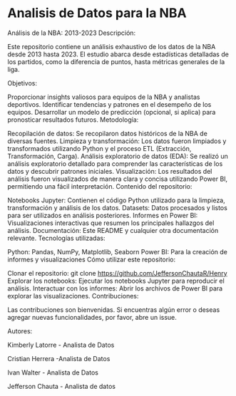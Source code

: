 # Analisis de Datos para la NBA
Análisis de la NBA: 2013-2023
Descripción:

Este repositorio contiene un análisis exhaustivo de los datos de la NBA desde 2013 hasta 2023. El estudio abarca desde estadísticas detalladas de los partidos, como la diferencia de puntos, hasta métricas generales de la liga.

Objetivos:

Proporcionar insights valiosos para equipos de la NBA y analistas deportivos.
Identificar tendencias y patrones en el desempeño de los equipos.
Desarrollar un modelo de predicción (opcional, si aplica) para pronosticar resultados futuros.
Metodología:

Recopilación de datos: Se recopilaron datos históricos de la NBA de diversas fuentes.
Limpieza y transformación: Los datos fueron limpiados y transformados utilizando Python y el proceso ETL (Extracción, Transformación, Carga).
Análisis exploratorio de datos (EDA): Se realizó un análisis exploratorio detallado para comprender las características de los datos y descubrir patrones iniciales.
Visualización: Los resultados del análisis fueron visualizados de manera clara y concisa utilizando Power BI, permitiendo una fácil interpretación.
Contenido del repositorio:

Notebooks Jupyter: Contienen el código Python utilizado para la limpieza, transformación y análisis de los datos.
Datasets: Datos procesados y listos para ser utilizados en análisis posteriores.
Informes en Power BI: Visualizaciones interactivas que resumen los principales hallazgos del análisis.
Documentación: Este README y cualquier otra documentación relevante.
Tecnologías utilizadas:

Python: Pandas, NumPy, Matplotlib, Seaborn
Power BI: Para la creación de informes y visualizaciones
Cómo utilizar este repositorio:

Clonar el repositorio: git clone https://github.com/JeffersonChautaR/Henry
Explorar los notebooks: Ejecutar los notebooks Jupyter para reproducir el análisis.
Interactuar con los informes: Abrir los archivos de Power BI para explorar las visualizaciones.
Contribuciones:

Las contribuciones son bienvenidas. Si encuentras algún error o deseas agregar nuevas funcionalidades, por favor, abre un issue.


Autores:

Kimberly Latorre - Analista de Datos

Cristian Herrera -Analista de Datos

Ivan Walter - Analista de Datos

Jefferson Chauta - Analista de datos




